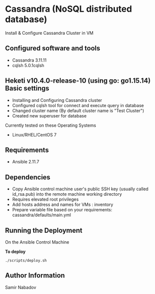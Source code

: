 Cassandra (NoSQL distributed database)
================================


Install & Configure Cassandra Cluster in VM


Configured software and tools
------------
* Cassandra 3.11.11
* cqlsh 5.0.1cqlsh

Heketi v10.4.0-release-10 (using go: go1.15.14)
Basic settings
------------
* Installing and Configuring Cassandra cluster
* Configured cqlsh tool for connect and execute query in database
* Changed cluster name (By default cluster name is "Test Cluster")
* Created new superuser for database


Currently tested on these Operating Systems
* Linux/RHEL/CentOS 7


Requirements
------------
* Ansible 2.11.7


Dependencies
------------
* Copy Ansible control machine user's public SSH key (usually called id_rsa.pub) into the remote machine working directory
* Requires elevated root privileges
* Add hosts address and names for VMs : inventory
* Prepare variable file based on your requirements: cassandra/defaults/main.yml


Running the Deployment
----------------------

On the Ansible Control Machine  

__To deploy__

`./scripts/deploy.sh`


Author Information
------------------

Samir Nabadov
